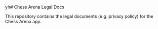 yh# Chess Arena Legal Docs

This repository contains the legal documents (e.g. privacy policy) for the Chess Arena app.
